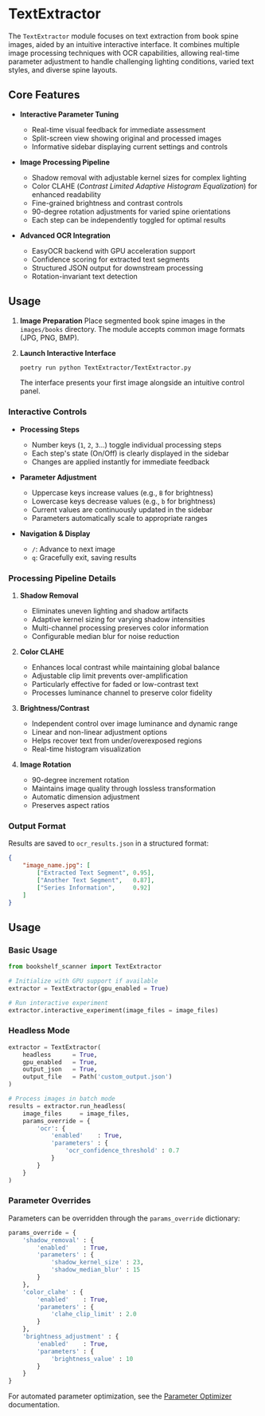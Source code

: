 # TextExtractor

The `TextExtractor` module focuses on text extraction from book spine images, aided by an intuitive interactive interface. It combines multiple image processing techniques with OCR capabilities, allowing real-time parameter adjustment to handle challenging lighting conditions, varied text styles, and diverse spine layouts.

## Core Features

- **Interactive Parameter Tuning**
  
  - Real-time visual feedback for immediate assessment
  - Split-screen view showing original and processed images
  - Informative sidebar displaying current settings and controls

- **Image Processing Pipeline**
  
  - Shadow removal with adjustable kernel sizes for complex lighting
  - Color CLAHE (*Contrast Limited Adaptive Histogram Equalization*) for enhanced readability
  - Fine-grained brightness and contrast controls
  - 90-degree rotation adjustments for varied spine orientations
  - Each step can be independently toggled for optimal results

- **Advanced OCR Integration**
  
  - EasyOCR backend with GPU acceleration support
  - Confidence scoring for extracted text segments
  - Structured JSON output for downstream processing
  - Rotation-invariant text detection

## Usage

1. **Image Preparation**
   Place segmented book spine images in the `images/books` directory. The module accepts common image formats (JPG, PNG, BMP).

2. **Launch Interactive Interface**
   ```bash
   poetry run python TextExtractor/TextExtractor.py
   ```
   The interface presents your first image alongside an intuitive control panel.

### Interactive Controls

- **Processing Steps**
  
  - Number keys (`1`, `2`, `3`...) toggle individual processing steps
  - Each step's state (On/Off) is clearly displayed in the sidebar
  - Changes are applied instantly for immediate feedback

- **Parameter Adjustment**
  
  - Uppercase keys increase values (e.g., `B` for brightness)
  - Lowercase keys decrease values (e.g., `b` for brightness)
  - Current values are continuously updated in the sidebar
  - Parameters automatically scale to appropriate ranges

- **Navigation & Display**

  - `/`: Advance to next image
  - `q`: Gracefully exit, saving results

### Processing Pipeline Details

1. **Shadow Removal**
  
   - Eliminates uneven lighting and shadow artifacts
   - Adaptive kernel sizing for varying shadow intensities
   - Multi-channel processing preserves color information
   - Configurable median blur for noise reduction

2. **Color CLAHE**
  
   - Enhances local contrast while maintaining global balance
   - Adjustable clip limit prevents over-amplification
   - Particularly effective for faded or low-contrast text
   - Processes luminance channel to preserve color fidelity

3. **Brightness/Contrast**
  
   - Independent control over image luminance and dynamic range
   - Linear and non-linear adjustment options
   - Helps recover text from under/overexposed regions
   - Real-time histogram visualization

4. **Image Rotation**
  
   - 90-degree increment rotation
   - Maintains image quality through lossless transformation
   - Automatic dimension adjustment
   - Preserves aspect ratios

### Output Format

Results are saved to `ocr_results.json` in a structured format:
```json
{
    "image_name.jpg": [
        ["Extracted Text Segment", 0.95],
        ["Another Text Segment",   0.87],
        ["Series Information",     0.92]
    ]
}
```

## Usage

### Basic Usage

```python
from bookshelf_scanner import TextExtractor

# Initialize with GPU support if available
extractor = TextExtractor(gpu_enabled = True)

# Run interactive experiment
extractor.interactive_experiment(image_files = image_files)
```

### Headless Mode

```python
extractor = TextExtractor(
    headless      = True,
    gpu_enabled   = True,
    output_json   = True,
    output_file   = Path('custom_output.json')
)

# Process images in batch mode
results = extractor.run_headless(
    image_files     = image_files,
    params_override = {
        'ocr': {
            'enabled'    : True,
            'parameters' : {
                'ocr_confidence_threshold' : 0.7
            }
        }
    }
)
```

### Parameter Overrides

Parameters can be overridden through the `params_override` dictionary:

```python
params_override = {
    'shadow_removal' : {
        'enabled'    : True,
        'parameters' : {
            'shadow_kernel_size' : 23,
            'shadow_median_blur' : 15
        }
    },
    'color_clahe' : {
        'enabled'    : True,
        'parameters' : {
            'clahe_clip_limit' : 2.0
        }
    },
    'brightness_adjustment' : {
        'enabled'    : True,
        'parameters' : {
            'brightness_value' : 10
        }
    }
}
```

For automated parameter optimization, see the [Parameter Optimizer](../parameter_optimizer/README.md) documentation.
